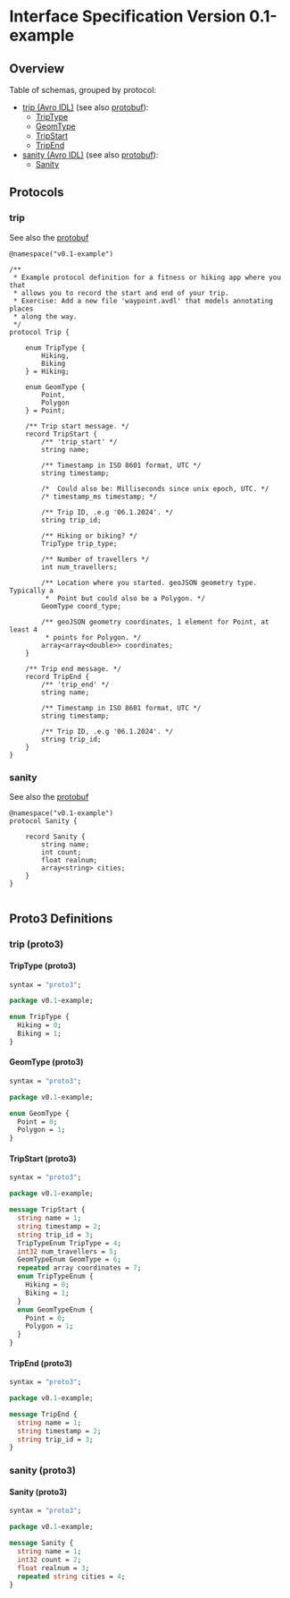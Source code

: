 # Interface Specification Version 0.1-example

## Overview

Table of schemas, grouped by protocol:

- [trip (Avro IDL)](#trip) (see also [protobuf](#trip-proto3)):
  - [TripType](/protocol/v0.1-example/schema/TripType.avsc)
  - [GeomType](/protocol/v0.1-example/schema/GeomType.avsc)
  - [TripStart](/protocol/v0.1-example/schema/TripStart.avsc)
  - [TripEnd](/protocol/v0.1-example/schema/TripEnd.avsc)
- [sanity (Avro IDL)](#sanity) (see also [protobuf](#sanity-proto3)):
  - [Sanity](/protocol/v0.1-example/schema/Sanity.avsc)
## Protocols

### trip

See also the [protobuf](#trip-proto3)

```avdl
@namespace("v0.1-example")

/**
 * Example protocol definition for a fitness or hiking app where you that
 * allows you to record the start and end of your trip.
 * Exercise: Add a new file 'waypoint.avdl' that models annotating places
 * along the way.
 */
protocol Trip {

    enum TripType {
        Hiking,
        Biking
    } = Hiking;

    enum GeomType {
        Point,
        Polygon
    } = Point;

    /** Trip start message. */
    record TripStart {
        /** 'trip_start' */
        string name;

        /** Timestamp in ISO 8601 format, UTC */
        string timestamp;

        /*  Could also be: Milliseconds since unix epoch, UTC. */
        /* timestamp_ms timestamp; */

        /** Trip ID, .e.g '06.1.2024'. */
        string trip_id;

        /** Hiking or biking? */
        TripType trip_type;

        /** Number of travellers */
        int num_travellers;

        /** Location where you started. geoJSON geometry type. Typically a
         *  Point but could also be a Polygon. */
        GeomType coord_type;

        /** geoJSON geometry coordinates, 1 element for Point, at least 4
         * points for Polygon. */
        array<array<double>> coordinates;
    }

    /** Trip end message. */
    record TripEnd {
        /** 'trip_end' */
        string name;

        /** Timestamp in ISO 8601 format, UTC */
        string timestamp;

        /** Trip ID, .e.g '06.1.2024'. */
        string trip_id;
    }
}

```

### sanity

See also the [protobuf](#sanity-proto3)

```avdl
@namespace("v0.1-example")
protocol Sanity {

    record Sanity {
        string name;
        int count;
        float realnum;
        array<string> cities;
    }
}


```

## Proto3 Definitions

### trip (proto3)

#### TripType (proto3)

```protobuf
syntax = "proto3";

package v0.1-example;

enum TripType {
  Hiking = 0;
  Biking = 1;
}


```

#### GeomType (proto3)

```protobuf
syntax = "proto3";

package v0.1-example;

enum GeomType {
  Point = 0;
  Polygon = 1;
}


```

#### TripStart (proto3)

```protobuf
syntax = "proto3";

package v0.1-example;

message TripStart {
  string name = 1;
  string timestamp = 2;
  string trip_id = 3;
  TripTypeEnum TripType = 4;
  int32 num_travellers = 5;
  GeomTypeEnum GeomType = 6;
  repeated array coordinates = 7;
  enum TripTypeEnum {
    Hiking = 0;
    Biking = 1;
  }
  enum GeomTypeEnum {
    Point = 0;
    Polygon = 1;
  }
}

```

#### TripEnd (proto3)

```protobuf
syntax = "proto3";

package v0.1-example;

message TripEnd {
  string name = 1;
  string timestamp = 2;
  string trip_id = 3;
}

```

### sanity (proto3)

#### Sanity (proto3)

```protobuf
syntax = "proto3";

package v0.1-example;

message Sanity {
  string name = 1;
  int32 count = 2;
  float realnum = 3;
  repeated string cities = 4;
}

```

